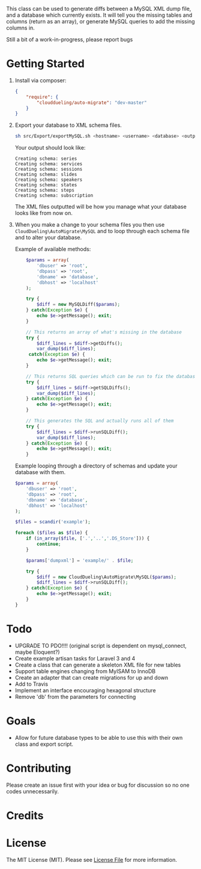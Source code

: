 This class can be used to generate diffs between a MySQL XML dump
file, and a database which currently exists. It will tell you the missing
tables and columns (return as an array), or generate MySQL queries to add the
missing columns in.

Still a bit of a work-in-progress, please report bugs

# Getting Started

1. Install via composer:

    ```json
    {
        "require": {
            "clouddueling/auto-migrate": "dev-master"
        }
    }
    ```

1. Export your database to XML schema files.

    ```bash
    sh src/Export/exportMySQL.sh <hostname> <username> <database> <output_dir>
    ```

    Your output should look like:

    ```
    Creating schema: series
    Creating schema: services
    Creating schema: sessions
    Creating schema: slides
    Creating schema: speakers
    Creating schema: states
    Creating schema: steps
    Creating schema: subscription
    ```

    The XML files outputted will be how you manage what your database looks like from now on.

1. When you make a change to your schema files you then use `CloudDueling\AutoMigrate\MySQL` and to loop through each schema file and to alter your database.

    Example of available methods:

    ```php
        $params = array(
            'dbuser' => 'root',
            'dbpass' => 'root',
            'dbname' => 'database',
            'dbhost' => 'localhost'
        );

        try {
            $diff = new MySQLDiff($params);
        } catch(Exception $e) {
            echo $e->getMessage(); exit;
        }

        // This returns an array of what's missing in the database
        try {
            $diff_lines = $diff->getDiffs();
            var_dump($diff_lines);
         catch(Exception $e) {
            echo $e->getMessage(); exit;
        }

        // This returns SQL queries which can be run to fix the database
        try {
            $diff_lines = $diff->getSQLDiffs();
            var_dump($diff_lines);
        } catch(Exception $e) {
            echo $e->getMessage(); exit;
        }

        // This generates the SQL and actually runs all of them
        try {
            $diff_lines = $diff->runSQLDiff();
            var_dump($diff_lines);
        } catch(Exception $e) {
            echo $e->getMessage(); exit;
        }
    ```

    Example looping through a directory of schemas and update your database with them.

    ```php
    $params = array(
        'dbuser' => 'root',
        'dbpass' => 'root',
        'dbname' => 'database',
        'dbhost' => 'localhost'
    );

    $files = scandir('example');

    foreach ($files as $file) {
        if (in_array($file, ['.','..','.DS_Store'])) {
            continue;
        }

        $params['dumpxml'] = 'example/' . $file;

        try {
            $diff = new CloudDueling\AutoMigrate\MySQL($params);
            $diff_lines = $diff->runSQLDiff();
        } catch(Exception $e) {
            echo $e->getMessage(); exit;
        }
    }
    ```

# Todo
 - UPGRADE TO PDO!!!! (original script is dependent on mysql_connect, maybe Eloquent?)
 - Create example artisan tasks for Laravel 3 and 4
 - Create a class that can generate a skeleton XML file for new tables
 - Support table engines changing from MyISAM to InnoDB
 - Create an adapter that can create migrations for up and down
 - Add to Travis
 - Implement an interface encouraging hexagonal structure
 - Remove 'db' from the parameters for connecting

# Goals
 - Allow for future database types to be able to use this with their own class and export script.

# Contributing

Please create an issue first with your idea or bug for discussion so no one codes unnecessarily.

# Credits

# License

The MIT License (MIT). Please see [License File](https://github.com/clouddueling/auto-migrate/blob/master/LICENSE) for more information.

